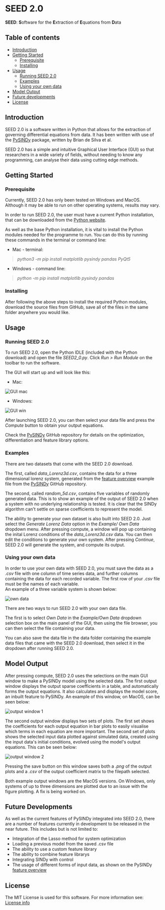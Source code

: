 # SEED 2.0

**SEED**: **S**oftware for the **E**xtraction of **E**quations from **D**ata

## Table of contents
* [Introduction](#introduction)
* [Getting Started](#getting-started)
	* [Prerequisite](#prerequisite)
	* [Installing](#installing)
* [Usage](#usage)
	* [Running SEED 2.0](#running-SEED)
	* [Examples](#examples)
	* [Using your own data](#using-your-own-data)
* [Model Output](#model-output)
* [Future developments](#future-developments)
* [License](#license)

## Introduction
SEED 2.0 is a software written in Python that allows for the extraction of governing differential equations from data. It has been written with use of the [PySINDy](https://github.com/dynamicslab/pysindy) package, written by Brian de Silva et al.

SEED 2.0 has a simple and intuitive Graphical User Interface (GUI) so that researchers in a wide variety of fields, without needing to know any programming, can analyse their data using cutting edge methods.

## Getting Started

### Prerequisite
Currently, SEED 2.0 has only been tested on Windows and MacOS. Although it may be able to run on other operating systems, results may vary.

In order to run SEED 2.0, the user must have a current Python installation, that can be downloaded from the [Python website](https://www.python.org/downloads/).

As well as the base Python installation, it is vital to install the Python modules needed for the programme to run. You can do this by running these commands in the terminal or command line:

* Mac - terminal: 

> _python3 -m pip install matplotlib pysindy pandas PyQt5_

* Windows - command line:

> _python -m pip install matplotlib pysindy pandas_

### Installing
After following the above steps to install the required Python modules, download the source files from GitHub, save all of the files in the same folder anywhere you would like.

## Usage

### Running SEED 2.0
To run SEED 2.0, open the Python IDLE (included with the Python download) and open the file _SEED2\_0.py_. Click _Run > Run Module_ on the toolbar to run the software.

The GUI will start up and will look like this:

* Mac:

![GUI mac](images/GUI_mac.png)

* Windows:

![GUI win](images/GUI_win.png)

After launching SEED 2.0, you can then select your data file and press the _Compute_ button to obtain your output equations.

Check the [PySINDy](https://github.com/dynamicslab/pysindy) GitHub repository for details on the optimization, differentiation and feature library options.

### Examples
There are two datasets that come with the SEED 2.0 download.

The first, called _data\_Lorenz3d.csv_, contains the data for a three dimensional lorenz system, generated from the [feature overview](https://github.com/dynamicslab/pysindy/blob/master/examples/1_feature_overview.ipynb) example file from the [PySINDy](https://github.com/dynamicslab/pysindy) GitHub repository. 

The second, called _random\_5d.csv_, contains five variables of randomly generated data. This is to show an example of the output of SEED 2.0 when a system with no underlying relationship is tested. It is clear that the SINDy algorithm can't settle on sparse coefficients to represent the model.

The ability to generate your own dataset is also built into SEED 2.0. Just select the _Generate Lorenz Data_ option in the _Example/ Own Data_ dropdown menu. After pressing compute, a window will pop up containing the inital Lorenz conditions of the _data\_Lorenz3d.csv_ data. You can then edit the conditions to generate your own system. After pressing _Continue_, SEED 2.0 will generate the system, and compute its output.

### Using your own data
In order to use your own data with SEED 2.0, you must save the data as a _.csv_ file with one column of time series data, and further columns containing the data for each recorded variable. The first row of your _.csv_ file must be the names of each variable.  
An example of a three variable system is shown below:

![own data](images/Own_Data.png)

There are two ways to run SEED 2.0 with your own data file.

The first is to select _Own Data_ in the _Example/Own Data_ dropdown selection box on the main panel of the GUI, then using the file browser, you can then select the file containing your data.

You can also save the data file in the data folder containing the example data files that came with the SEED 2.0 download, then select it in the dropdown after running SEED 2.0.

## Model Output
After pressing compute, SEED 2.0 uses the selections on the main GUI window to make a PySINDy model using the selected data. The first output window displays the output sparse coefficients in a table, and automatically forms the output equations. It also calculates and displays the model score, an inbuilt feature to PySINDy. An example of this window, on MacOS, can be seen below:

![output window 1](images/window1.png)

The second output window displays two sets of plots. The first set shows the coefficients for each output equation in bar plots to easily visualise which terms in each equation are more important. The second set of plots shows the selected input data plotted against simulated data, created using the input data's initial conditions, evolved using the model's output equations. This can be seen below:

![output window 2](images/window2.png)

Pressing the save button on this window saves both a _.png_ of the output plots and a _.csv_ of the output coefficient matrix to the filepath selected.

Both example output windows are the MacOS versions. On Windows, only systems of up to three dimensions are plotted due to an issue with the figure plotting. A fix is being worked on.

## Future Developments
As well as the current features of PySINDy integrated into SEED 2.0, there are a number of features currently in development to be released in the near future. This includes but is not limited to:

* Integration of the Lasso method for system optimization
* Loading a previous model from the saved .csv file
* The ability to use a custom feature library
* The ability to combine feature librarys
* Integrating SINDy with control
* The usage of different forms of input data, as shown on the PySINDy [feature overview](https://github.com/dynamicslab/pysindy/blob/master/examples/1_feature_overview.ipynb)

## License
The MIT License is used for this software. For more information see: [License info](https://github.com/M-Vause/SEED2.0/blob/master/LICENSE)

